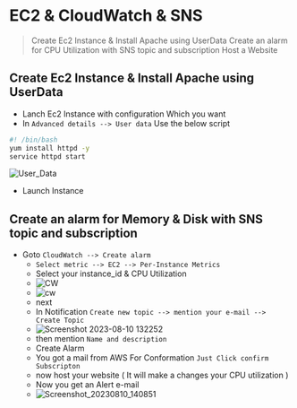 # EC2 & CloudWatch & SNS
> Create Ec2 Instance & Install Apache using UserData
> Create an alarm for CPU Utilization with SNS topic and subscription
> Host a Website

## Create Ec2 Instance & Install Apache using UserData
+ Lanch Ec2 Instance with configuration Which you want
+ In `Advanced details --> User data` Use the below script
```bash script
#! /bin/bash
yum install httpd -y
service httpd start
```
![User_Data](https://github.com/BhuvanesWaran00/AWS/assets/117109051/1e4ddc01-d812-4ddf-9ff3-596fe73e61b3)
+ Launch Instance
## Create an alarm for Memory & Disk with SNS topic and subscription
+ Goto `CloudWatch --> Create alarm`
    + `Select metric --> EC2 --> Per-Instance Metrics` 
    + Select your instance_id & CPU Utilization
    + ![CW](https://github.com/BhuvanesWaran00/AWS/assets/117109051/2605762e-80e9-453c-9192-efb6340c1519)
    + ![cw](https://github.com/BhuvanesWaran00/AWS/assets/117109051/7ae29632-f658-4219-b7a4-8955e3ffc467)
    + next
    + In Notification `Create new topic --> mention your e-mail --> Create Topic`
    + ![Screenshot 2023-08-10 132252](https://github.com/BhuvanesWaran00/AWS/assets/117109051/38a7f51a-d69e-4998-bedc-ab9154ad541a)
    + then mention `Name and description`
    + Create Alarm
    + You got a mail from AWS For Conformation `Just Click confirm Subscripton`
    + now host your website \( It will make a changes your CPU utilization )
    + Now you get an Alert e-mail
    + ![Screenshot_20230810_140851](https://github.com/BhuvanesWaran00/AWS/assets/117109051/8699d301-17db-46d6-9da6-f0c808f49165)

